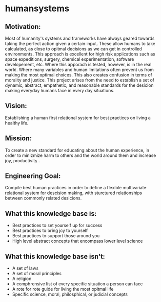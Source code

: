 # humansystems

## Motivation:
Most of humanity's systems and frameworks have always geared towards taking the perfect action given a certain input. These allow humans to take calculated, as close to opitmal decisions as we can get in controlled environments. This approach is excellent for high risk applications such as space expeditions, surgery, chemical experimentation, software developement, etc. Where this apporach is tested, however, is in the real world. Where many variables and human limitations often prevent us from making the most optimal choices. This also creates confusion in terms of morality and justice. This project arises from the need to establish a set of dynamic, abstract, empathetic, and reasonable standards for the desicion making everyday humans face in every day situations. 

## Vision:
Establishing a human first relational system for best practices on living a healthy life.

## Mission:
To create a new standard for educating about the human experience, in order to minizmize harm to others and the world around them and increase joy, productivity .

## Engineering Goal:
Compile best human practices in order to define a flexible multivariate relational system for descision making, with sturctured relationships between commonly related desicions.

## What this knowledge base is:
 - Best practices to set yourself up for success
 - Best practices to bring joy to yourself
 - Best practices to support those around you
 - High level abstract concepts that encompass lower level science

## What this knowledge base isn't:
 - A set of laws
 - A set of moral principles
 - A religion
 - A comphrensive list of every specific situation a person can face
 - A rote for rote guide for living the most opitmal life
 - Specific science, moral, philosphical, or judicial concepts
